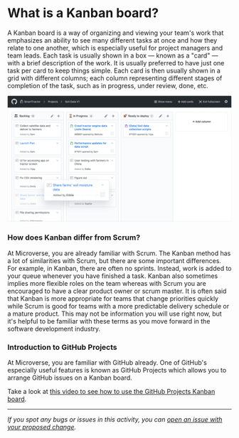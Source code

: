 # What is a Kanban board?

A Kanban board is a way of organizing and viewing your team's work that emphasizes an ability to see many different tasks at once and how they relate to one another, which is especially useful for project managers and team leads. Each task is usually shown in a box — known as a "card" — with a brief description of the work. It is usually preferred to have just one task per card to keep things simple. Each card is then usually shown in a grid with different columns; each column representing different stages of completion of the task, such as in progress, under review, done, etc.

![](images/github-projects.webp)

### How does Kanban differ from Scrum?

At Microverse, you are already familiar with Scrum. The Kanban method has a lot of similarities with Scrum, but there are some important differences. For example, in Kanban, there are often no sprints. Instead, work is added to your queue whenever you have finished a task. Kanban also sometimes implies more flexible roles on the team whereas with Scrum you are encouraged to have a clear product owner or scrum master. It is often said that Kanban is more appropriate for teams that change priorities quickly while Scrum is good for teams with a more predictable delivery schedule or a mature product. This may not be information you will use right now, but it's helpful to be familiar with these terms as you move forward in the software development industry.

### Introduction to GitHub Projects

At Microverse, you are familiar with GitHub already. One of GitHub's especially useful features is known as GitHub Projects which allows you to arrange GitHub issues on a Kanban board.

Take a look at [this video to see how to use the GitHub Projects Kanban board](https://www.loom.com/share/2d7f38b91a4b472c8b8cfaeab8eb2c68).

------

_If you spot any bugs or issues in this activity, you can [open an issue with your proposed change](https://github.com/microverseinc/curriculum-transversal-skills/blob/main/git-github/articles/open_issue.md)._
